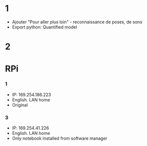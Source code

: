 # 1

* Ajouter "Pour aller plus loin" - reconnaissance de poses, de sons
* Export python: Quantified model

# 2




# RPi

### 1

* IP: 169.254.186.223
* English. LAN home
* Original

### 3

* IP: 169.254.41.226
* English. LAN home
* Only notebook installed from software manager